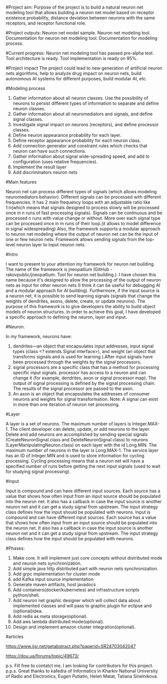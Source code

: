 #Project aim:
Purpose of the project is to build a natural neuron net modeling tool that allows building a neuron net model based on receptor existence probability, distance deviation between neurons with the same receptors, and receptor functional role.

#Project outputs:
Neuron net model sample.
Neuron net modeling tool.
Documentation for neuron net modeling tool.
Documentation for modeling process. 

#Current progress:
Neuron net modeling tool has passed pre-alpha test.
Tool architecture is ready.
Tool implementation is ready on 95%.

#Project impact
The project could lead to new generation of artificial neuron nets algorithms, help to analyze drug impact on neuron nets, build autonomous AI systems for different purposes, build modular AI, etc.



#Modeling process

1. Gather information about all neuron classes. Use the possibility of neurons to persist different types of information to separate and define neuron classes.
2. Gather information about all neuromediators and signals, and define signal classes. 
3. Investigate signal impact on neurons (receptors), and define processor classes.
4. Define neuron appearance probability for each layer.
5. Define receptor appearance probability for each neuron class.
6. Add connection generator and constraint rules which checks that neuron can have such connections.
7. Gather information about signal wide-spreading speed, and add to configuration (uses relative frequencies).
8. Implement the result layer
9. Add discriminators neuron nets


#Main features

Neuron net can process different types of signals (which allows modeling neuromediators behavior).
Different signals can be processed with different frequencies. It has 2 main frequency loops with an adjustable ratio like 1:n(which means that signals designed to process slowly will be processed once in n runs of fast processing signals). 
Signals can be continuous and be processed n runs with value change or without.
More over each signal type can be processed once in m runs of their loop.(it allows to model difference in signal widespreading)
Also, the framework supports a modular approach  to neuron net modeling where the output of neuron net can be the input of one or few neuron nets. Framework allows sending signals from the top-level neuron layer to input neuron nets. 
 

#Intro

I want to present to your attention my framework for neuron net building. The name of the framework is jneopallium (GitHub - rakovpublic/jneopallium: Tool for neuron net building.).
I have chosen this name because it's designed to allow the processing of the output of neuron nets as input for other neuron nets (I think it can be useful for debugging AI and a modular approach for AI building). Furthermore, if the input source is a neuron net, it is possible to send learning signals (signals that change the weights of dendrites, axons, delete, create, or update neurons).
The purpose of this framework is to give developers the ability to build object models of neuron structures.
In order to achieve this goal, I have developed a specific approach to defining the neuron, layer and input.




#Neuron.

In my framework, neurons have:
1. dendrites—an object that encapsulates input addresses, input signal types (class <? extends Signal interface>), and weight (an object that transforms signals and is used for learning ).After input signals have been processed through the weights by the signal processors.
2. signal processors are a specific class that has a method for processing specific input signals. processor has access to a neuron and can change it (for example, dendrites, axon or signal processor map). The output of signal processing is defined by the signal processing chain. The results of the signal processor are passed to the axon.
3. An axon is an object that encapsulates the addresses of consumer neurons and weights for signal transformation.
   Note: A signal can exist in more than one iteration of neuron net processing.

#Layer

A layer is a set of neurons. The maximum number of layers is Integer.MAX-1. 
The client developer can delete, update, or add neurons to the layer.
Delete and add neurons are accomplished by sending special signals (CreateNeuronSignal.class and DeleteNeuronSignal.class) to neurons (LayerManipulatingNeuron.class) on each layer with the id Long.MIN.
The maximum number of neurons in the layer is Long.MAX-1.
The service layer has an ID of Integer.MIN and is used to store information for cycling processing.
Cycling processing means that a neuron net will have a specified number of runs before getting the next input signals (used to wait for studying signal processing).

#Input

Input is compound and can have different input sources. Each source has a value that shows how often input from an input source should be populated into the neuron net. It also has a callback in case the input source is another neuron net and it can get a study signal from upstream.
The input strategy class defines how the input should be populated with neurons.
   Input is compound and can have different input sources. Each source has a value that shows how often input from an input source should be populated into the neuron net. It also has a callback in case the input source is another neuron net and it can get a study signal from upstream.
   The input strategy class defines how the input should be populated with neurons.


#Phases:
1. Make core. It will implement just core concepts without distributed mode and neuron nets synchronization.
2. Add simple java http distributed part with neuron nets synchronization.
3. Add grpc implementation for cluster mode
4. add Kafka input source implementation
5. Generate maven artifacts, host javadocs
6. Add containers(docker/kubernetes) and infrastructure scripts python/shell.
7. Add neuron net graphic designer which will collect data about implemented classes and will pass to graphic plugin for eclipse and (optional)idea.
8. Add redis as meta storage(optional).
9. Add aws lambda distributed mode(optional).
10. Design and implement amazon cluster integration(optional).

#articles


 https://www.ijsr.net/getabstract.php?paperid=SR24703042047
 
 https://dou.ua/forums/topic/49673/

p.s. Fill free to contatct me. I am looking for contributors for this project.
p.p.s. Great thanks to kafedra of Informatics in Kharkiv National University of Radio and Electronics, Eugen Putiatin, Helen Matat, Tatiana Sinelnikova.
